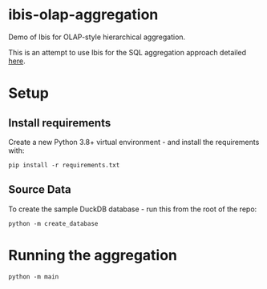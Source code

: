 # ibis-olap-aggregation
Demo of Ibis for OLAP-style hierarchical aggregation.

This is an attempt to use Ibis for the SQL aggregation approach detailed [here](https://medium.com/@philipmoore_53699/olap-hierarchical-aggregation-with-sql-6c45ebc206d7).

# Setup

## Install requirements
Create a new Python 3.8+ virtual environment - and install the requirements with:
```shell
pip install -r requirements.txt
```

## Source Data
To create the sample DuckDB database - run this from the root of the repo:

```shell
python -m create_database
```

# Running the aggregation
```shell
python -m main
```
